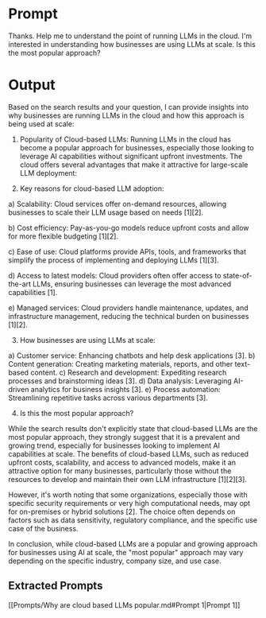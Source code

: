 # Prompt

Thanks. Help me to understand the point of running LLMs in the cloud. I'm interested in understanding how businesses are using LLMs at scale. Is this the most popular approach?

# Output
Based on the search results and your question, I can provide insights into why businesses are running LLMs in the cloud and how this approach is being used at scale:

1. Popularity of Cloud-based LLMs:
Running LLMs in the cloud has become a popular approach for businesses, especially those looking to leverage AI capabilities without significant upfront investments. The cloud offers several advantages that make it attractive for large-scale LLM deployment:

2. Key reasons for cloud-based LLM adoption:

a) Scalability: Cloud services offer on-demand resources, allowing businesses to scale their LLM usage based on needs [1][2].

b) Cost efficiency: Pay-as-you-go models reduce upfront costs and allow for more flexible budgeting [1][2].

c) Ease of use: Cloud platforms provide APIs, tools, and frameworks that simplify the process of implementing and deploying LLMs [1][3].

d) Access to latest models: Cloud providers often offer access to state-of-the-art LLMs, ensuring businesses can leverage the most advanced capabilities [1].

e) Managed services: Cloud providers handle maintenance, updates, and infrastructure management, reducing the technical burden on businesses [1][2].

3. How businesses are using LLMs at scale:

a) Customer service: Enhancing chatbots and help desk applications [3].
b) Content generation: Creating marketing materials, reports, and other text-based content.
c) Research and development: Expediting research processes and brainstorming ideas [3].
d) Data analysis: Leveraging AI-driven analytics for business insights [3].
e) Process automation: Streamlining repetitive tasks across various departments [3].

4. Is this the most popular approach?

While the search results don't explicitly state that cloud-based LLMs are the most popular approach, they strongly suggest that it is a prevalent and growing trend, especially for businesses looking to implement AI capabilities at scale. The benefits of cloud-based LLMs, such as reduced upfront costs, scalability, and access to advanced models, make it an attractive option for many businesses, particularly those without the resources to develop and maintain their own LLM infrastructure [1][2][3].

However, it's worth noting that some organizations, especially those with specific security requirements or very high computational needs, may opt for on-premises or hybrid solutions [2]. The choice often depends on factors such as data sensitivity, regulatory compliance, and the specific use case of the business.

In conclusion, while cloud-based LLMs are a popular and growing approach for businesses using AI at scale, the "most popular" approach may vary depending on the specific industry, company size, and use case.






## Extracted Prompts
[[Prompts/Why are cloud based LLMs popular.md#Prompt 1|Prompt 1]]
